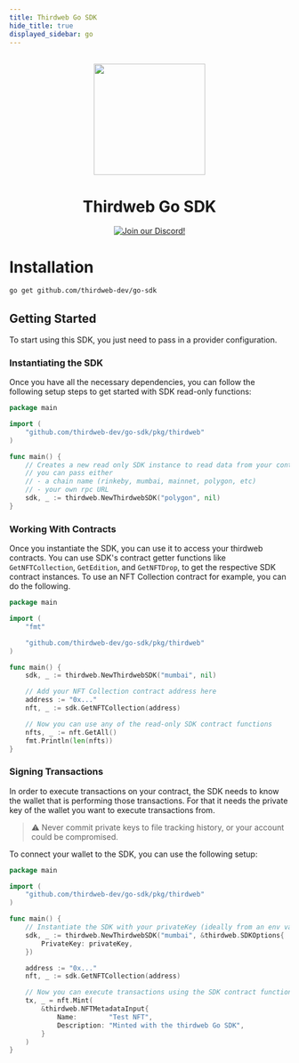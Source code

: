 ```yaml
---
title: Thirdweb Go SDK
hide_title: true
displayed_sidebar: go
---
```

<p align="center">
<br />
<a href="https://thirdweb.com"><img src="https://github.com/thirdweb-dev/typescript-sdk/blob/main/logo.svg?raw=true" width="200" alt=""/></a>
<br />
</p>
<h1 align="center">Thirdweb Go SDK</h1>
<p align="center">
<a href="https://discord.gg/thirdweb"><img alt="Join our Discord!" src="https://img.shields.io/discord/834227967404146718.svg?color=7289da&label=discord&logo=discord&style=flat"/></a>
</p>

# Installation

```bash
go get github.com/thirdweb-dev/go-sdk
```

## Getting Started

To start using this SDK, you just need to pass in a provider configuration.

### Instantiating the SDK

Once you have all the necessary dependencies, you can follow the following setup steps to get started with SDK read-only functions:

```go
package main

import (
	"github.com/thirdweb-dev/go-sdk/pkg/thirdweb"
)

func main() {
	// Creates a new read only SDK instance to read data from your contracts
	// you can pass either
	// - a chain name (rinkeby, mumbai, mainnet, polygon, etc)
	// - your own rpc URL
	sdk, _ := thirdweb.NewThirdwebSDK("polygon", nil)
}
```

### Working With Contracts

Once you instantiate the SDK, you can use it to access your thirdweb contracts. You can use SDK's contract getter functions like `GetNFTCollection`, `GetEdition`, and `GetNFTDrop`, to get the respective SDK contract instances. To use an NFT Collection contract for example, you can do the following.

```go
package main

import (
	"fmt"

	"github.com/thirdweb-dev/go-sdk/pkg/thirdweb"
)

func main() {
	sdk, _ := thirdweb.NewThirdwebSDK("mumbai", nil)

	// Add your NFT Collection contract address here
	address := "0x..."
	nft, _ := sdk.GetNFTCollection(address)

	// Now you can use any of the read-only SDK contract functions
	nfts, _ := nft.GetAll()
	fmt.Println(len(nfts))
}
```

### Signing Transactions

In order to execute transactions on your contract, the SDK needs to know the wallet that is performing those transactions. For that it needs the private key of the wallet you want to execute transactions from.

> :warning: Never commit private keys to file tracking history, or your account could be compromised.

To connect your wallet to the SDK, you can use the following setup:

```go
package main

import (
	"github.com/thirdweb-dev/go-sdk/pkg/thirdweb"
)

func main() {
	// Instantiate the SDK with your privateKey (ideally from an env variable)
	sdk, _ := thirdweb.NewThirdwebSDK("mumbai", &thirdweb.SDKOptions{
		PrivateKey: privateKey,
	})

	address := "0x..."
	nft, _ := sdk.GetNFTCollection(address)

	// Now you can execute transactions using the SDK contract functions
	tx, _ = nft.Mint(
		&thirdweb.NFTMetadataInput{
			Name:        "Test NFT",
			Description: "Minted with the thirdweb Go SDK",
		}
	)
}
```
